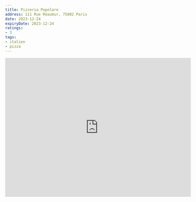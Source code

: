 ```yaml
---
title: Pizzeria Popolare
address: 111 Rue Réaumur, 75002 Paris
date: 2023-12-24
expiryDate: 2023-12-24
ratings:
- 3
tags:
- italien
- pizza
---
```


<div align="center">
    <div class="map-responsive">
        <iframe src="https://www.google.com/maps/embed?pb=!1m18!1m12!1m3!1d2624.4797368559116!2d2.340718077479886!3d48.868130500019575!2m3!1f0!2f0!3f0!3m2!1i1024!2i768!4f13.1!3m3!1m2!1s0x47e66e3d1a980efb%3A0x275048cb2c137af5!2sPizzeria%20Popolare!5e0!3m2!1sfr!2sfr!4v1703600197988!5m2!1sfr!2sfr" width="600" height="450" style="border:0;" allowfullscreen="" loading="lazy" referrerpolicy="no-referrer-when-downgrade"></iframe>
    </div>
</div>


